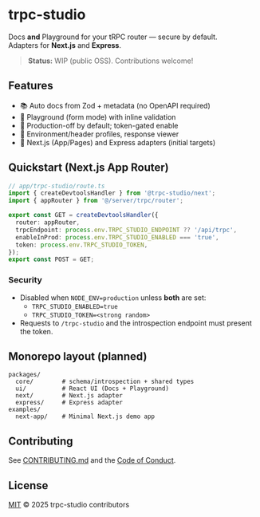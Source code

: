 # trpc-studio

Docs **and** Playground for your tRPC router — secure by default.  
Adapters for **Next.js** and **Express**.

> **Status:** WIP (public OSS). Contributions welcome!

## Features

- 📚 Auto docs from Zod + metadata (no OpenAPI required)
- 🧪 Playground (form mode) with inline validation
- 🔐 Production-off by default; token-gated enable
- 🧰 Environment/header profiles, response viewer
- 🧩 Next.js (App/Pages) and Express adapters (initial targets)

## Quickstart (Next.js App Router)

```ts
// app/trpc-studio/route.ts
import { createDevtoolsHandler } from '@trpc-studio/next';
import { appRouter } from '@/server/trpc/router';

export const GET = createDevtoolsHandler({
  router: appRouter,
  trpcEndpoint: process.env.TRPC_STUDIO_ENDPOINT ?? '/api/trpc',
  enableInProd: process.env.TRPC_STUDIO_ENABLED === 'true',
  token: process.env.TRPC_STUDIO_TOKEN,
});
export const POST = GET;
```

### Security

- Disabled when `NODE_ENV=production` unless **both** are set:
  - `TRPC_STUDIO_ENABLED=true`
  - `TRPC_STUDIO_TOKEN=<strong random>`
- Requests to `/trpc-studio` and the introspection endpoint must present the token.

## Monorepo layout (planned)

```
packages/
  core/        # schema/introspection + shared types
  ui/          # React UI (Docs + Playground)
  next/        # Next.js adapter
  express/     # Express adapter
examples/
  next-app/    # Minimal Next.js demo app
```

## Contributing

See [CONTRIBUTING.md](CONTRIBUTING.md) and the [Code of Conduct](CODE_OF_CONDUCT.md).

## License

[MIT](LICENSE) © 2025 trpc-studio contributors
